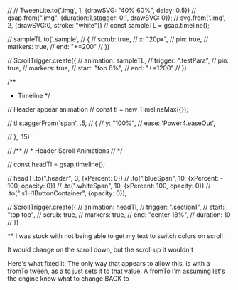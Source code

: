 // // TweenLite.to('.img', 1, {drawSVG: "40% 60%", delay: 0.5})
// gsap.from(".img", {duration:1,stagger: 0.1, drawSVG: 0});
// svg.from('.img', 2, {drawSVG:0, stroke: "white"})
// const sampleTL = gsap.timeline();

// sampleTL.to('.sample', 
// {
//     scrub: true,
//     x: "20px",
//     pin: true,
//     markers: true,
//     end: "+=200"
// })

// ScrollTrigger.create({
//     animation: sampleTL,
//     trigger: ".testPara",
//     pin: true,
//     markers: true,
//     start: "top 6%",
//     end: "+=1200"
// })

/**
 * Timeline
 */

// Header appear animation
// const tl = new TimelineMax({});

// tl.staggerFrom('span', .5, 
// {
//     y: "100%",
//     ease: 'Power4.easeOut',

// }, .15)


// /**
//  * Header Scroll Animations
//  */

// const headTl = gsap.timeline();

// headTl.to(".header", 3, {xPercent: 0})
//     .to(".blueSpan", 10,  {xPercent: - 100, opacity: 0})
//     .to(".whiteSpan", 10, {xPercent: 100, opacity: 0})
//     .to(".s1H1ButtonContainer", {opacity: 0});

// ScrollTrigger.create({
//     animation: headTl,
//     trigger: ".section1",
//     start: "top top",
//     scrub: true,
//     markers: true,
//     end: "center 18%",
//     duration: 10
// })

** I was stuck with not being able to get my text to switch colors on scroll

It would change on the scroll down, but the scroll up it wouldn't

Here's what fixed it:
    The only way that appears to allow this, is with a fromTo tween, as a to just sets it to that value. A fromTo I'm assuming let's the engine know what to change BACK to